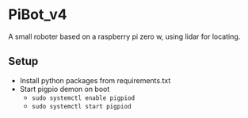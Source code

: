 # PiBot_v4
A small roboter based on a raspberry pi zero w, using lidar for locating.

## Setup

- Install python packages from requirements.txt
- Start pigpio demon on boot
    - `sudo systemctl enable pigpiod`
    - `sudo systemctl start pigpiod`
